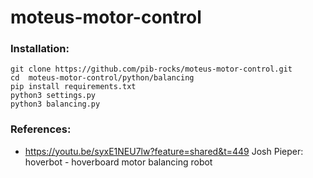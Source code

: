 # moteus-motor-control

### Installation:

```
git clone https://github.com/pib-rocks/moteus-motor-control.git
cd  moteus-motor-control/python/balancing
pip install requirements.txt
python3 settings.py
python3 balancing.py
```

### References:

* https://youtu.be/syxE1NEU7lw?feature=shared&t=449	Josh Pieper: hoverbot - hoverboard motor balancing robot
